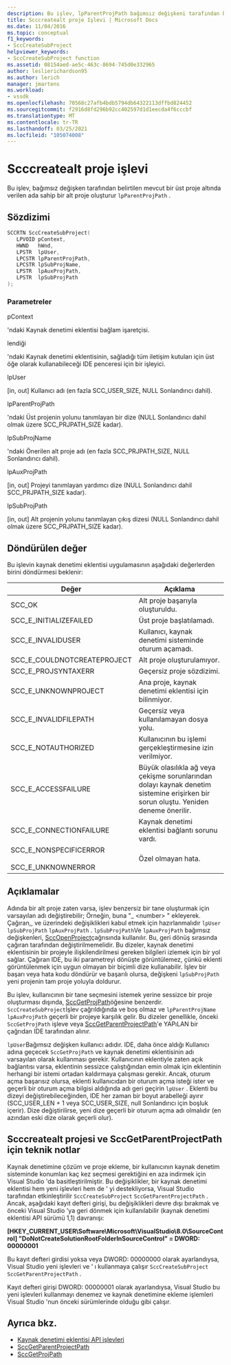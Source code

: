 ```yaml
---
description: Bu işlev, lpParentProjPath bağımsız değişkeni tarafından belirtilen var olan bir üst proje altında verilen ada sahip bir alt proje oluşturur.
title: Scccreatealt proje Işlevi | Microsoft Docs
ms.date: 11/04/2016
ms.topic: conceptual
f1_keywords:
- SccCreateSubProject
helpviewer_keywords:
- SccCreateSubProject function
ms.assetid: 08154aed-ae5c-463c-8694-745d0e332965
author: leslierichardson95
ms.author: lerich
manager: jmartens
ms.workload:
- vssdk
ms.openlocfilehash: 70568c27afb4bdb5794db64322113dffbd824452
ms.sourcegitcommit: f2916d8fd296b92cc402597d1d1eecda4f6cccbf
ms.translationtype: MT
ms.contentlocale: tr-TR
ms.lasthandoff: 03/25/2021
ms.locfileid: "105074008"
---
```

# <a name="scccreatesubproject-function"></a>Scccreatealt proje işlevi
Bu işlev, bağımsız değişken tarafından belirtilen mevcut bir üst proje altında verilen ada sahip bir alt proje oluşturur `lpParentProjPath` .

## <a name="syntax"></a>Sözdizimi

```cpp
SCCRTN SccCreateSubProject(
   LPVOID pContext,
   HWND   hWnd,
   LPSTR  lpUser,
   LPCSTR lpParentProjPath,
   LPCSTR lpSubProjName,
   LPSTR  lpAuxProjPath,
   LPSTR  lpSubProjPath
);
```

### <a name="parameters"></a>Parametreler
 pContext

'ndaki Kaynak denetimi eklentisi bağlam işaretçisi.

 lendiği

'ndaki Kaynak denetimi eklentisinin, sağladığı tüm iletişim kutuları için üst öğe olarak kullanabileceği IDE penceresi için bir işleyici.

 lpUser

[in, out] Kullanıcı adı (en fazla SCC_USER_SIZE, NULL Sonlandırıcı dahil).

 lpParentProjPath

'ndaki Üst projenin yolunu tanımlayan bir dize (NULL Sonlandırıcı dahil olmak üzere SCC_PRJPATH_SIZE kadar).

 lpSubProjName

'ndaki Önerilen alt proje adı (en fazla SCC_PRJPATH_SIZE, NULL Sonlandırıcı dahil).

 lpAuxProjPath

[in, out] Projeyi tanımlayan yardımcı dize (NULL Sonlandırıcı dahil SCC_PRJPATH_SIZE kadar).

 lpSubProjPath

[in, out] Alt projenin yolunu tanımlayan çıkış dizesi (NULL Sonlandırıcı dahil olmak üzere SCC_PRJPATH_SIZE kadar).

## <a name="return-value"></a>Döndürülen değer
 Bu işlevin kaynak denetimi eklentisi uygulamasının aşağıdaki değerlerden birini döndürmesi beklenir:

|Değer|Açıklama|
|-----------|-----------------|
|SCC_OK|Alt proje başarıyla oluşturuldu.|
|SCC_E_INITIALIZEFAILED|Üst proje başlatılamadı.|
|SCC_E_INVALIDUSER|Kullanıcı, kaynak denetimi sisteminde oturum açamadı.|
|SCC_E_COULDNOTCREATEPROJECT|Alt proje oluşturulamıyor.|
|SCC_E_PROJSYNTAXERR|Geçersiz proje sözdizimi.|
|SCC_E_UNKNOWNPROJECT|Ana proje, kaynak denetimi eklentisi için bilinmiyor.|
|SCC_E_INVALIDFILEPATH|Geçersiz veya kullanılamayan dosya yolu.|
|SCC_E_NOTAUTHORIZED|Kullanıcının bu işlemi gerçekleştirmesine izin verilmiyor.|
|SCC_E_ACCESSFAILURE|Büyük olasılıkla ağ veya çekişme sorunlarından dolayı kaynak denetim sistemine erişirken bir sorun oluştu. Yeniden deneme önerilir.|
|SCC_E_CONNECTIONFAILURE|Kaynak denetimi eklentisi bağlantı sorunu vardı.|
|SCC_E_NONSPECIFICERROR<br /><br /> SCC_E_UNKNOWNERROR|Özel olmayan hata.|

## <a name="remarks"></a>Açıklamalar
 Adında bir alt proje zaten varsa, işlev benzersiz bir tane oluşturmak için varsayılan adı değiştirebilir; Örneğin, buna "_ \<number> " ekleyerek. Çağıran,, ve üzerindeki değişiklikleri kabul etmek için hazırlanmalıdır `lpUser` `lpSubProjPath` `lpAuxProjPath` . `lpSubProjPath`Ve `lpAuxProjPath` bağımsız değişkenleri, [SccOpenProject](../extensibility/sccopenproject-function.md)çağrısında kullanılır. Bu, geri dönüş sırasında çağıran tarafından değiştirilmemelidir. Bu dizeler, kaynak denetimi eklentisinin bir projeyle ilişkilendirilmesi gereken bilgileri izlemek için bir yol sağlar. Çağıran IDE, bu iki parametreyi dönüşte görüntülemez, çünkü eklenti görüntülenmek için uygun olmayan bir biçimli dize kullanabilir. İşlev bir başarı veya hata kodu döndürür ve başarılı olursa, değişkeni `lpSubProjPath` yeni projenin tam proje yoluyla doldurur.

 Bu işlev, kullanıcının bir tane seçmesini istemek yerine sessizce bir proje oluşturması dışında, [SccGetProjPath](../extensibility/sccgetprojpath-function.md)öğesine benzerdir. `SccCreateSubProject`İşlev çağrıldığında ve boş olmaz ve `lpParentProjName` `lpAuxProjPath` geçerli bir projeye karşılık gelir. Bu dizeler genellikle, önceki `SccGetProjPath` işleve veya [SccGetParentProjectPath](../extensibility/sccgetparentprojectpath-function.md)'e YAPıLAN bir çağrıdan IDE tarafından alınır.

 `lpUser`Bağımsız değişken kullanıcı adıdır. IDE, daha önce aldığı Kullanıcı adına geçecek `SccGetProjPath` ve kaynak denetimi eklentisinin adı varsayılan olarak kullanması gerekir. Kullanıcının eklentiyle zaten açık bağlantısı varsa, eklentinin sessizce çalıştığından emin olmak için eklentinin herhangi bir istemi ortadan kaldırmaya çalışması gerekir. Ancak, oturum açma başarısız olursa, eklenti kullanıcıdan bir oturum açma isteği ister ve geçerli bir oturum açma bilgisi aldığında adı geri geçirin `lpUser` . Eklenti bu dizeyi değiştirebileceğinden, IDE her zaman bir boyut arabelleği ayırır (SCC_USER_LEN + 1 veya SCC_USER_SIZE, null Sonlandırıcı için boşluk içerir). Dize değiştirilirse, yeni dize geçerli bir oturum açma adı olmalıdır (en azından eski dize olarak geçerli olur).

## <a name="technical-notes-for-scccreatesubproject-and-sccgetparentprojectpath"></a>Scccreatealt projesi ve SccGetParentProjectPath için teknik notlar
 Kaynak denetimine çözüm ve proje ekleme, bir kullanıcının kaynak denetim sisteminde konumları kaç kez seçmesi gerektiğini en aza indirmek için Visual Studio 'da basitleştirilmiştir. Bu değişiklikler, bir kaynak denetimi eklentisi hem yeni işlevleri hem de ' yi destekliyorsa, Visual Studio tarafından etkinleştirilir `SccCreateSubProject` `SccGetParentProjectPath` . Ancak, aşağıdaki kayıt defteri girişi, bu değişiklikleri devre dışı bırakmak ve önceki Visual Studio 'ya geri dönmek için kullanılabilir (kaynak denetimi eklentisi API sürümü 1,1) davranışı:

 **[HKEY_CURRENT_USER\Software\Microsoft\VisualStudio\8.0\SourceControl] "DoNotCreateSolutionRootFolderInSourceControl" = DWORD: 00000001**

 Bu kayıt defteri girdisi yoksa veya DWORD: 00000000 olarak ayarlandıysa, Visual Studio yeni işlevleri ve ' ı kullanmaya çalışır `SccCreateSubProject` `SccGetParentProjectPath` .

 Kayıt defteri girişi DWORD: 00000001 olarak ayarlandıysa, Visual Studio bu yeni işlevleri kullanmayı denemez ve kaynak denetimine ekleme işlemleri Visual Studio 'nun önceki sürümlerinde olduğu gibi çalışır.

## <a name="see-also"></a>Ayrıca bkz.
- [Kaynak denetimi eklentisi API işlevleri](../extensibility/source-control-plug-in-api-functions.md)
- [SccGetParentProjectPath](../extensibility/sccgetparentprojectpath-function.md)
- [SccGetProjPath](../extensibility/sccgetprojpath-function.md)
